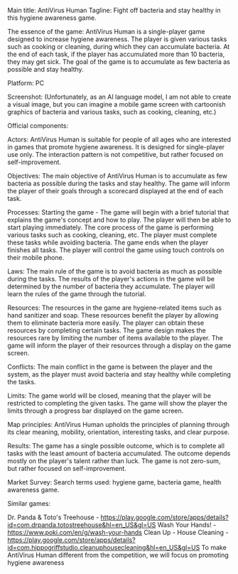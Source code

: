 Main title: AntiVirus Human
Tagline: Fight off bacteria and stay healthy in this hygiene awareness game.

The essence of the game: AntiVirus Human is a single-player game designed to increase hygiene awareness. The player is given various tasks such as cooking or cleaning, during which they can accumulate bacteria. At the end of each task, if the player has accumulated more than 10 bacteria, they may get sick. The goal of the game is to accumulate as few bacteria as possible and stay healthy.

Platform: PC

Screenshot: (Unfortunately, as an AI language model, I am not able to create a visual image, but you can imagine a mobile game screen with cartoonish graphics of bacteria and various tasks, such as cooking, cleaning, etc.)

Official components:

Actors:
AntiVirus Human is suitable for people of all ages who are interested in games that promote hygiene awareness. It is designed for single-player use only. The interaction pattern is not competitive, but rather focused on self-improvement.

Objectives:
The main objective of AntiVirus Human is to accumulate as few bacteria as possible during the tasks and stay healthy. The game will inform the player of their goals through a scorecard displayed at the end of each task.

Processes:
Starting the game - The game will begin with a brief tutorial that explains the game's concept and how to play. The player will then be able to start playing immediately. The core process of the game is performing various tasks such as cooking, cleaning, etc. The player must complete these tasks while avoiding bacteria. The game ends when the player finishes all tasks. The player will control the game using touch controls on their mobile phone.

Laws:
The main rule of the game is to avoid bacteria as much as possible during the tasks. The results of the player's actions in the game will be determined by the number of bacteria they accumulate. The player will learn the rules of the game through the tutorial.

Resources:
The resources in the game are hygiene-related items such as hand sanitizer and soap. These resources benefit the player by allowing them to eliminate bacteria more easily. The player can obtain these resources by completing certain tasks. The game design makes the resources rare by limiting the number of items available to the player. The game will inform the player of their resources through a display on the game screen.

Conflicts:
The main conflict in the game is between the player and the system, as the player must avoid bacteria and stay healthy while completing the tasks.

Limits:
The game world will be closed, meaning that the player will be restricted to completing the given tasks. The game will show the player the limits through a progress bar displayed on the game screen.

Map principles:
AntiVirus Human upholds the principles of planning through its clear meaning, mobility, orientation, interesting tasks, and clear purpose.

Results:
The game has a single possible outcome, which is to complete all tasks with the least amount of bacteria accumulated. The outcome depends mostly on the player's talent rather than luck. The game is not zero-sum, but rather focused on self-improvement.

Market Survey:
Search terms used: hygiene game, bacteria game, health awareness game.

Similar games:

Dr. Panda & Toto's Treehouse - https://play.google.com/store/apps/details?id=com.drpanda.totostreehouse&hl=en_US&gl=US
Wash Your Hands! - https://www.poki.com/en/g/wash-your-hands
Clean Up - House Cleaning - https://play.google.com/store/apps/details?id=com.hippogriffstudio.cleanuphousecleaning&hl=en_US&gl=US
To make AntiVirus Human different from the competition, we will focus on promoting hygiene awareness
